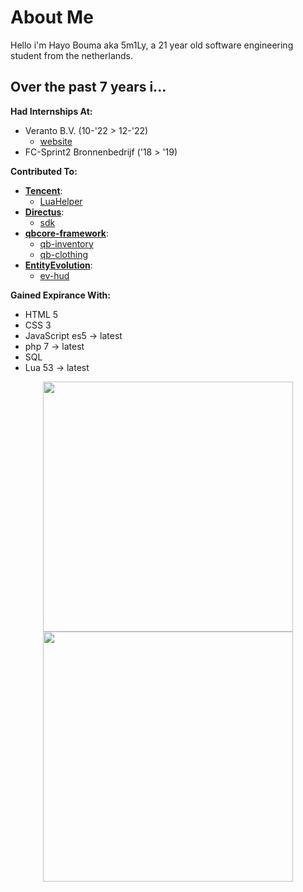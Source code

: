 # About Me

Hello i'm Hayo Bouma aka 5m1Ly, a 21 year old software engineering student from the netherlands.

## Over the past 7 years i...

**Had Internships At:**
- Veranto B.V. (10-'22 > 12-'22)
  - [website](https://veranto.nl/)
- FC-Sprint2 Bronnenbedrijf ('18 > '19)

**Contributed To:**
- [**Tencent**](https://github.com/tencent):
  - [LuaHelper](https://github.com/Tencent/LuaHelper)
- [**Directus**](https://github.com/directus):
  - [sdk](https://github.com/directus/sdk)
- [**qbcore-framework**](https://github.com/qbcore-framework):
  - [qb-inventory](https://github.com/qbcore-framework/qb-inventory)
  - [qb-clothing](https://github.com/qbcore-framework/qb-clothing)
- [**EntityEvolution**](https://github.com/EntityEvolution):
  - [ev-hud](https://github.com/EntityEvolution/ev-hud)

**Gained Expirance With:**
- HTML 5
- CSS 3
- JavaScript es5 -> latest
- php 7 -> latest
- SQL
- Lua 53 -> latest

<p align = "center">
  <img src = "https://github-readme-stats.vercel.app/api?username=5m1Ly&show_icons=true&theme=dark&hide_border=true" width = 400>
  <img src = "https://github-readme-streak-stats.herokuapp.com?user=5m1Ly&theme=dark&hide_border=true" width = 400>
</p>
